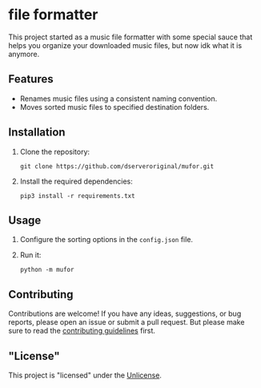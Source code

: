 # file formatter

This project started as a music file formatter with some special sauce that helps you organize your downloaded music files, but now idk what it is anymore.

## Features

- Renames music files using a consistent naming convention.
- Moves sorted music files to specified destination folders.

## Installation

1. Clone the repository:

    ```shell
    git clone https://github.com/dserveroriginal/mufor.git
    ```

2. Install the required dependencies:

    ```shell
    pip3 install -r requirements.txt
    ```

## Usage

1. Configure the sorting options in the `config.json` file.
2. Run it:

    ```shell
    python -m mufor
    ```

## Contributing

Contributions are welcome! If you have any ideas, suggestions, or bug reports, please open an issue or submit a pull request.
But please make sure to read the [contributing guidelines](CONTRIBUTING.md) first.

## "License"

This project is "licensed" under the [Unlicense](LICENSE).
